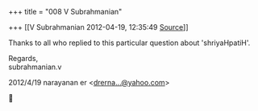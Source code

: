 +++
title = "008 V Subrahmanian"

+++
[[V Subrahmanian	2012-04-19, 12:35:49 [Source](https://groups.google.com/g/bvparishat/c/epVdULpiDOQ)]]



Thanks to all who replied to this particular question about 'shriyaHpatiH'.  
  
Regards,  
subrahmanian.v  
  

2012/4/19 narayanan er \<[drerna...@yahoo.com]()\>



